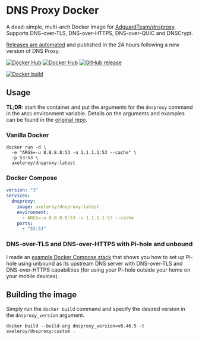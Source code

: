 # DNS Proxy Docker
A dead-simple, multi-arch Docker image for [AdguardTeam/dnsproxy](https://github.com/AdguardTeam/dnsproxy). Supports DNS-over-TLS, DNS-over-HTTPS, DNS-over-QUIC and DNSCrypt. 

[Releases are automated](https://github.com/axeleroy/dnsproxy-docker/actions/workflows/auto-release.yml) and published
in the 24 hours following a new version of DNS Proxy.

[![Docker Hub](https://img.shields.io/docker/v/axeleroy/dnsproxy?sort=semver&logo=docker)](https://hub.docker.com/r/axeleroy/dnsproxy/tags)
[![Docker Hub](https://img.shields.io/docker/pulls/axeleroy/dnsproxy?logo=docker)](https://hub.docker.com/r/axeleroy/dnsproxy/tags)
[![GitHub release](https://img.shields.io/github/v/release/axeleroy/dnsproxy-docker?logo=github&logoColor=959DA5)](https://github.com/axeleroy/dnsproxy-docker/packages)

[![Docker build](https://github.com/axeleroy/dnsproxy-docker/actions/workflows/auto-release.yml/badge.svg)](https://github.com/axeleroy/dnsproxy-docker/actions/workflows/auto-release.yml)

## Usage

**TL;DR:** start the container and put the arguments for the `dnsproxy` command in the `ARGS` environment
variable. Details on the arguments and examples can be found in the
[original repo](https://github.com/AdguardTeam/dnsproxy#usage).

### Vanilla Docker
```console
docker run -d \
  -e "ARGS=-u 8.8.8.8:53 -u 1.1.1.1:53 --cache" \
  -p 53:53 \
  axeleroy/dnsproxy:latest
```

### Docker Compose

```yaml
version: "3"
services:
  dnsproxy:
    image: axeleroy/dnsproxy:latest
    environment:
      - ARGS=-u 8.8.8.8:53 -u 1.1.1.1:53 --cache 
    ports:
      - "53:53"
```

### DNS-over-TLS and DNS-over-HTTPS with Pi-hole and unbound

I made an [example Docker Compose stack](https://github.com/axeleroy/dnsproxy-docker/blob/main/docker-compose-pihole.yml)
that shows you how to set up Pi-hole using unbound as its upstream DNS server with DNS-over-TLS and DNS-over-HTTPS
capabilities (for using your Pi-hole outside your home on your mobile devices).

## Building the image

Simply run the `docker build` command and specify the desired version in the `dnsproxy_version` argument.

```console
docker build --build-arg dnsproxy_version=v0.46.5 -t axeleroy/dnsproxy:custom .
```
